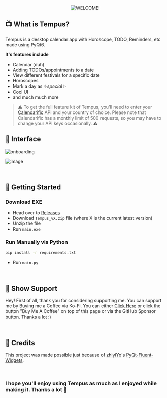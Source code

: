 <div align="center">
  
![WELCOME!](https://github.com/rohankishore/Tempus/assets/109947257/de8ee673-a903-46ca-960a-5d6d76c4c29f)

</div>
        
## 📺 What is Tempus? 

Tempus is a desktop calendar app with Horoscope, TODO, Reminders, etc made using PyQt6.

**It's features include**
- Calendar (duh)
- Adding TODOs/appointments to a date
- View different festivals for a specific date
- Horoscopes
- Mark a day as _✨special✨_
- Cool UI
- and much much more

> ⚠️ To get the full feature kit of Tempus, you'll need to enter your [Calendarific](https://calendarific.com/) API and your country of choice. Please note that Calendarific has a monthly limit of 500 requests, so you may have to change your API keys occasionally. ⚠️

## 🧩 Interface  

![onboarding](https://github.com/rohankishore/Tempus/assets/109947257/0f208636-28a6-4e91-a05c-5b7a2de0730d)


![image](https://github.com/rohankishore/Tempus/assets/109947257/7ffdbecd-90da-46dd-8c89-7e8daa9e894b)


<br>

## 👒 Getting Started
  
### Download EXE
- Head over to [Releases](https://github.com/rohankishore/Tempus/releases)
- Download `Tempus_vX.zip` file (where X is the current latest version)
- Unzip the file
- Run `main.exe`

### Run Manually via Python 

```bash
pip install -r requirements.txt   
```

- Run `main.py`
  
<br>

## 🤝 Show Support  

Hey! First of all, thank you for considering supporting me. You can support me by Buying me a Coffee via Ko-Fi. You can either [Click Here](https://ko-fi.com/rohankishore) or click the button "Buy Me A Coffee" on top of this page or via the GitHub Sponsor button. Thanks a lot :)

<br>

## 💖 Credits

This project was made possible just because of [zhiyiYo](https://github.com/zhiyiYo)'s [PyQt-Fluent-Widgets](https://github.com/zhiyiYo/PyQt-Fluent-Widgets). 

<br>

### I hope you'll enjoy using Tempus as much as I enjoyed while making it. Thanks a lot 💖
